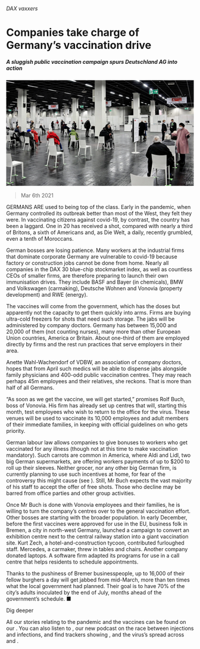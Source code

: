 ###### DAX vaxxers

# Companies take charge of Germany’s vaccination drive 

##### A sluggish public vaccination campaign spurs Deutschland AG into action 

![image](images/20210306_wbp503.jpg) 

> Mar 6th 2021 


GERMANS ARE used to being top of the class. Early in the pandemic, when Germany controlled its outbreak better than most of the West, they felt they were. In vaccinating citizens against covid-19, by contrast, the country has been a laggard. One in 20 has received a shot, compared with nearly a third of Britons, a sixth of Americans and, as Die Welt, a daily, recently grumbled, even a tenth of Moroccans.


German bosses are losing patience. Many workers at the industrial firms that dominate corporate Germany are vulnerable to covid-19 because factory or construction jobs cannot be done from home. Nearly all companies in the DAX 30 blue-chip stockmarket index, as well as countless CEOs of smaller firms, are therefore preparing to launch their own immunisation drives. They include BASF and Bayer (in chemicals), BMW and Volkswagen (carmaking), Deutsche Wohnen and Vonovia (property development) and RWE (energy).



The vaccines will come from the government, which has the doses but apparently not the capacity to get them quickly into arms. Firms are buying ultra-cold freezers for shots that need such storage. The jabs will be administered by company doctors. Germany has between 15,000 and 20,000 of them (not counting nurses), many more than other European Union countries, America or Britain. About one-third of them are employed directly by firms and the rest run practices that serve employers in their area.


Anette Wahl-Wachendorf of VDBW, an association of company doctors, hopes that from April such medics will be able to dispense jabs alongside family physicians and 400-odd public vaccination centres. They may reach perhaps 45m employees and their relatives, she reckons. That is more than half of all Germans.


“As soon as we get the vaccine, we will get started,” promises Rolf Buch, boss of Vonovia. His firm has already set up centres that will, starting this month, test employees who wish to return to the office for the virus. These venues will be used to vaccinate its 10,000 employees and adult members of their immediate families, in keeping with official guidelines on who gets priority.


German labour law allows companies to give bonuses to workers who get vaccinated for any illness (though not at this time to make vaccination mandatory). Such carrots are common in America, where Aldi and Lidl, two big German supermarkets, are offering workers payments of up to $200 to roll up their sleeves. Neither grocer, nor any other big German firm, is currently planning to use such incentives at home, for fear of the controversy this might cause (see ). Still, Mr Buch expects the vast majority of his staff to accept the offer of free shots. Those who decline may be barred from office parties and other group activities.


Once Mr Buch is done with Vonovia employees and their families, he is willing to turn the company’s centres over to the general vaccination effort. Other bosses are starting with the broader population. In early December, before the first vaccines were approved for use in the EU, business folk in Bremen, a city in north-west Germany, launched a campaign to convert an exhibition centre next to the central railway station into a giant vaccination site. Kurt Zech, a hotel-and-construction tycoon, contributed furloughed staff. Mercedes, a carmaker, threw in tables and chairs. Another company donated laptops. A software firm adapted its programs for use in a call centre that helps residents to schedule appointments.


Thanks to the pushiness of Bremer businesspeople, up to 16,000 of their fellow burghers a day will get jabbed from mid-March, more than ten times what the local government had planned. Their goal is to have 70% of the city’s adults inoculated by the end of July, months ahead of the government’s schedule. ■


Dig deeper


All our stories relating to the pandemic and the vaccines can be found on our . You can also listen to , our new podcast on the race between injections and infections, and find trackers showing ,  and the virus’s spread across  and .

